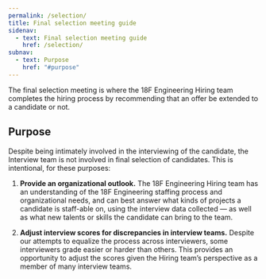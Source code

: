 ```yaml
---
permalink: /selection/
title: Final selection meeting guide
sidenav:
  - text: Final selection meeting guide
    href: /selection/
subnav:
  - text: Purpose
    href: "#purpose"
---
```


The final selection meeting is where the 18F Engineering Hiring team completes the hiring process by recommending that an offer be extended to a candidate or not.

## Purpose

Despite being intimately involved in the interviewing of the candidate, the Interview team is not involved in final selection of candidates. This is intentional, for these purposes:

1. **Provide an organizational outlook.** The 18F Engineering Hiring team has an understanding of the 18F Engineering staffing process and organizational needs, and can best answer what kinds of projects a candidate is staff-able on, using the interview data collected — as well as what new talents or skills the candidate can bring to the team.

2. **Adjust interview scores for discrepancies in interview teams.** Despite our attempts to equalize the process across interviewers, some interviewers grade easier or harder than others. This provides an opportunity to adjust the scores given the Hiring team’s perspective as a member of many interview teams.
